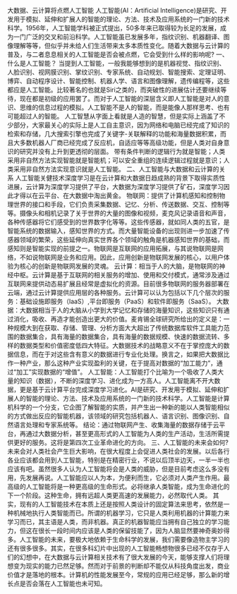 大数据、云计算将点燃人工智能
人工智能(AI：Artificial Intelligence)是研究、开发用于模拟、延伸和扩展人的智能的理论、方法、技术及应用系统的一门新的技术科学。1956年，人工智能学科被正式提出，50多年来已取得较为长足的发展，成为一门广泛的交叉和前沿科学。人工智能虽已发展多年，指纹识别、机器翻译、图像理解等等，但似乎并未给人们生活带来太多本质性变化。随着大数据与云计算的普及，与二者息息相关的人工智能是否会被点燃，它会受到什么样的影响呢?
一、什么是人工智能？
当提到人工智能，一般我能够想到的是机器视觉、指纹识别、人脸识别、视网膜识别、掌纹识别、专家系统、自动规划、智能搜索、定理证明、博弈、自动程序设计、智能控制、机器人学、语言和图像理解，遗传编程等，这些都应是人工智能。比较著名的也就是Siri之类的，而突破性的进展估计还要继续等待，现在都是初级的应用罢了。而对于人工智能的深层含义即人工智能是对人的意识、思维的信息过程的模拟。人工智能不是人的智能，而是能像人那样思考、也有可能超过人的智能。
人工智慧从字面上看就是人造的智慧，但是实际上涵盖了不少部分，大家最关心的实际上是人工自主意识，因为网络和电脑已经完成了知识的检索和存储，几大搜索引擎也完成了关键字-关联解释的功能和海量数据积累，而且大多数机器人厂商已经完成了反应机，自适应等等高级功能，但是人类对自身意识的研究并没有上升到更透彻的层面。
带有条件判断的逻辑行为就是智能；人类采用非自然方法实现智能就是智能机；可以安全重组的连续逻辑过程就是意识；人类采用非自然方法实现意识就是人工智能。
二、人工智能与大数据和云计算的关系
人工智能关健技术深度学习是在云计算和大数据日趋成熟的背景下取得实质性进展，云计算为深度学习提供了平台，大数据为深度学习提供了矿石，深度学习因此才得以在云平台、在大数据中淘出黄金。
物联网：提供了计算机感知和控制物理世界的接口和手段，它们负责采集数据、记忆、分析、传送数据、交互、控制等等。摄像头和相机记录了关于世界的大量的图像和视频，麦克风记录语音和声音，各种传感器将它们感受到的世界数字化等等。这些传感器，就如同人类的五官，是智能系统的数据输入，感知世界的方式。而大量智能设备的出现则进一步加速了传感器领域的繁荣，这些延伸向真实世界各个领域的触角是机器感知世界的基础，而感知则是智能实现的前提之一。物联网是互联网的应用拓展，与其说物联网是网络，不如说物联网是业务和应用。因此，应用创新是物联网发展的核心，以用户体验为核心的创新是物联网发展的灵魂。
云计算：相当于人的大脑，是物联网的神经中枢。云计算是基于互联网的相关服务的增加、使用和交付模式，通常涉及通过互联网来提供动态易扩展且经常是虚拟化的资源。目前很多物联网的服务器部署在云端，通过云计算提供应用层的各种服务。云计算可以认为包括以下几个层次的服务：基础设施即服务（laaS）,平台即服务（PaaS）和软件即服务（SaaS）。
大数据：大数据相当于人的大脑从小学到大学记忆和存储的海量知识，这些知识只有通过消化，吸收、再造才能创造出更大的价值。麦肯锡全球研究所给出的定义是：一种规模大到在获取、存储、管理、分析方面大大超出了传统数据库软件工具能力范围的数据集合，具有海量的数据集合，具有海量的数据规模、快速的数据流转、多样的数据类型和价值密度低四大特征。大数据技术的战略意义不在于掌控庞大的数据信息，而在于对这些含有意义的数据进行专业化处理。换言之，如果把大数据比作一种产业，那么这种产业实现盈利的关键，在于提高对数据的“加工能力”，通过“加工”实现数据的“增值”。
人工智能：人工智能打个比喻为一个吸收了人类大量的知识（数据），不断的深度学习、进化成为一方高人。人工智能离不开大数据，更是基于云计算平台完成深度学习进化。AI是研究、开发用于模拟、延伸和扩展人的智能的理论、方法、技术及应用系统的一门新的技术科学。人工智能是计算机科学的一个分支，它企图了解智能的实质，并产生出一种新的能以人类智能相似的方式做出反应的智能机器，该领域的研究包括机器人、语言识别、图像识别、自然语言处理和专家系统等。
结论：通过物联网产生、收集海量的数据存储于云平台，再通过大数据分析，甚至更高形式的人工智能为人类的生产活动，生活所需提供更好的服务。这将是第四次工业革命进化的方向。
三、人工智能的未来会如何?
未来会对人类社会产生巨大影响，在很大程度上会促进人类社会的发展。以后各行各业应该都会用到人工智能，特别是在精密行业，不说以后顶半边天，一半一半也应该有吧。虽然很多人认为人工智能将会是人类的威胁，但是目前考虑这么多没有用，先发展再说。人工智能应以人为本，为便利而生，它必须对人类产生作用。最高级的人工智能将是一种更高级的生命形式。必将继承人类智能，成为生命进化的下一个阶段。这种生命，拥有远超人类更高速的发展能力，必然取代人类。
其实，现有的人工智能技术在本质上还是按照人类设计的固定算法来思考，依然是一种机械地执行人类智能而已。所谓的机器学习，它只是人类利用机器的计算能力来学习而已，其主语是人类，而非机器。真正的机器智能应当拥有自己独立的学习能力，但这在很长一段时间内应该是人类的保留技能了，因为人脑显然要神奇奥妙得多。人工智能的未来，要极大地依赖于生命科学的发展，我们需要像造物主学习的还有很多很多。其实，在很多科幻片中出现的人工智能畅想物很多已经不仅存于人们的幻想中，在大数据与云计算相关技术有了很大发展的今天，能够支撑人们将理想变为现实的能力已然足够。然而对于前景的判断却不能仅从科技角度出发，商业价值才是落地的根本。计算机的性能发展至今，常规的应用已经足够，那么新的增长点是否会落在人工智能也未可知。